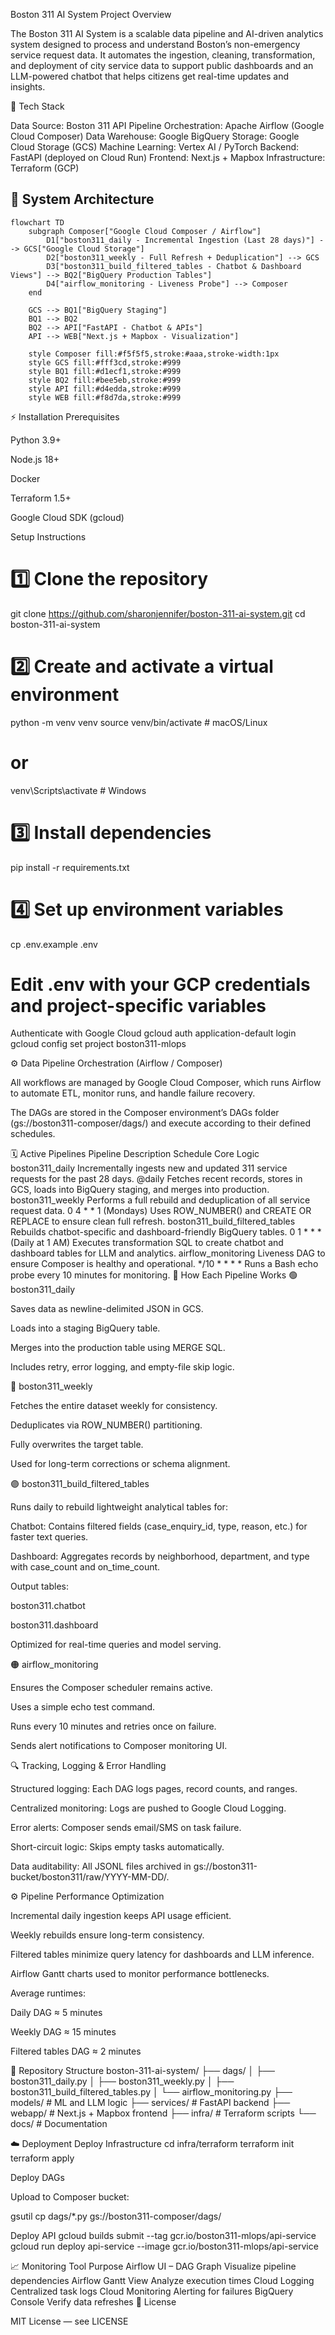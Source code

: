 Boston 311 AI System
Project Overview

The Boston 311 AI System is a scalable data pipeline and AI-driven analytics system designed to process and understand Boston’s non-emergency service request data.
It automates the ingestion, cleaning, transformation, and deployment of city service data to support public dashboards and an LLM-powered chatbot that helps citizens get real-time updates and insights.

🚀 Tech Stack

Data Source: Boston 311 API
Pipeline Orchestration: Apache Airflow (Google Cloud Composer)
Data Warehouse: Google BigQuery
Storage: Google Cloud Storage (GCS)
Machine Learning: Vertex AI / PyTorch
Backend: FastAPI (deployed on Cloud Run)
Frontend: Next.js + Mapbox
Infrastructure: Terraform (GCP)

## 🧩 System Architecture

```mermaid
flowchart TD
    subgraph Composer["Google Cloud Composer / Airflow"]
        D1["boston311_daily - Incremental Ingestion (Last 28 days)"] --> GCS["Google Cloud Storage"]
        D2["boston311_weekly - Full Refresh + Deduplication"] --> GCS
        D3["boston311_build_filtered_tables - Chatbot & Dashboard Views"] --> BQ2["BigQuery Production Tables"]
        D4["airflow_monitoring - Liveness Probe"] --> Composer
    end

    GCS --> BQ1["BigQuery Staging"]
    BQ1 --> BQ2
    BQ2 --> API["FastAPI - Chatbot & APIs"]
    API --> WEB["Next.js + Mapbox - Visualization"]

    style Composer fill:#f5f5f5,stroke:#aaa,stroke-width:1px
    style GCS fill:#fff3cd,stroke:#999
    style BQ1 fill:#d1ecf1,stroke:#999
    style BQ2 fill:#bee5eb,stroke:#999
    style API fill:#d4edda,stroke:#999
    style WEB fill:#f8d7da,stroke:#999
```



⚡ Installation
Prerequisites

Python 3.9+

Node.js 18+

Docker

Terraform 1.5+

Google Cloud SDK (gcloud)

Setup Instructions
# 1️⃣ Clone the repository
git clone https://github.com/sharonjennifer/boston-311-ai-system.git
cd boston-311-ai-system

# 2️⃣ Create and activate a virtual environment
python -m venv venv
source venv/bin/activate  # macOS/Linux
# or
venv\Scripts\activate     # Windows

# 3️⃣ Install dependencies
pip install -r requirements.txt

# 4️⃣ Set up environment variables
cp .env.example .env
# Edit .env with your GCP credentials and project-specific variables

Authenticate with Google Cloud
gcloud auth application-default login
gcloud config set project boston311-mlops


⚙️ Data Pipeline Orchestration (Airflow / Composer)

All workflows are managed by Google Cloud Composer, which runs Airflow to automate ETL, monitor runs, and handle failure recovery.

The DAGs are stored in the Composer environment’s DAGs folder (gs://boston311-composer/dags/) and execute according to their defined schedules.

🗓️ Active Pipelines
Pipeline	Description	Schedule	Core Logic
boston311_daily	Incrementally ingests new and updated 311 service requests for the past 28 days.	@daily	Fetches recent records, stores in GCS, loads into BigQuery staging, and merges into production.
boston311_weekly	Performs a full rebuild and deduplication of all service request data.	0 4 * * 1 (Mondays)	Uses ROW_NUMBER() and CREATE OR REPLACE to ensure clean full refresh.
boston311_build_filtered_tables	Rebuilds chatbot-specific and dashboard-friendly BigQuery tables.	0 1 * * * (Daily at 1 AM)	Executes transformation SQL to create chatbot and dashboard tables for LLM and analytics.
airflow_monitoring	Liveness DAG to ensure Composer is healthy and operational.	*/10 * * * *	Runs a Bash echo probe every 10 minutes for monitoring.
🧠 How Each Pipeline Works
🟢 boston311_daily

Saves data as newline-delimited JSON in GCS.

Loads into a staging BigQuery table.

Merges into the production table using MERGE SQL.

Includes retry, error logging, and empty-file skip logic.

🔵 boston311_weekly

Fetches the entire dataset weekly for consistency.

Deduplicates via ROW_NUMBER() partitioning.

Fully overwrites the target table.

Used for long-term corrections or schema alignment.

🟣 boston311_build_filtered_tables

Runs daily to rebuild lightweight analytical tables for:

Chatbot: Contains filtered fields (case_enquiry_id, type, reason, etc.) for faster text queries.

Dashboard: Aggregates records by neighborhood, department, and type with case_count and on_time_count.

Output tables:

boston311.chatbot

boston311.dashboard

Optimized for real-time queries and model serving.

🟠 airflow_monitoring

Ensures the Composer scheduler remains active.

Uses a simple echo test command.

Runs every 10 minutes and retries once on failure.

Sends alert notifications to Composer monitoring UI.

🔍 Tracking, Logging & Error Handling

Structured logging: Each DAG logs pages, record counts, and ranges.

Centralized monitoring: Logs are pushed to Google Cloud Logging.

Error alerts: Composer sends email/SMS on task failure.

Short-circuit logic: Skips empty tasks automatically.

Data auditability: All JSONL files archived in gs://boston311-bucket/boston311/raw/YYYY-MM-DD/.

⚙️ Pipeline Performance Optimization

Incremental daily ingestion keeps API usage efficient.

Weekly rebuilds ensure long-term consistency.

Filtered tables minimize query latency for dashboards and LLM inference.

Airflow Gantt charts used to monitor performance bottlenecks.

Average runtimes:

Daily DAG ≈ 5 minutes

Weekly DAG ≈ 15 minutes

Filtered tables DAG ≈ 2 minutes

🧱 Repository Structure
boston-311-ai-system/
├── dags/
│   ├── boston311_daily.py
│   ├── boston311_weekly.py
│   ├── boston311_build_filtered_tables.py
│   └── airflow_monitoring.py
├── models/              # ML and LLM logic
├── services/            # FastAPI backend
├── webapp/              # Next.js + Mapbox frontend
├── infra/               # Terraform scripts
└── docs/                # Documentation

☁️ Deployment
Deploy Infrastructure
cd infra/terraform
terraform init
terraform apply

Deploy DAGs

Upload to Composer bucket:

gsutil cp dags/*.py gs://boston311-composer/dags/

Deploy API
gcloud builds submit --tag gcr.io/boston311-mlops/api-service
gcloud run deploy api-service --image gcr.io/boston311-mlops/api-service

📈 Monitoring
Tool	Purpose
Airflow UI – DAG Graph	Visualize pipeline dependencies
Airflow Gantt View	Analyze execution times
Cloud Logging	Centralized task logs
Cloud Monitoring	Alerting for failures
BigQuery Console	Verify data refreshes
📄 License

MIT License — see LICENSE
